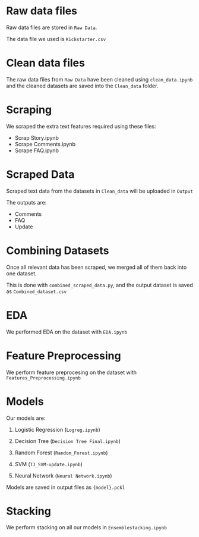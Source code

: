 # Raw data files
Raw data files are stored in `Raw Data`.

The data file we used is `Kickstarter.csv`

# Clean data files
The raw data files from `Raw Data` have been cleaned using `clean_data.ipynb` and the cleaned datasets are saved into the `Clean_data` folder.

# Scraping 
We scraped the extra text features required using these files:

- Scrap Story.ipynb
- Scrape Comments.ipynb
- Scrape FAQ.ipynb

# Scraped Data
Scraped text data from the datasets in `Clean_data` will be uploaded in `Output`

The outputs are:
- Comments
- FAQ
- Update

# Combining Datasets
Once all relevant data has been scraped, we merged all of them back into one dataset.

This is done with `combined_scraped_data.py`, and the output dataset is saved as `Combined_dataset.csv`

# EDA
We performed EDA on the dataset with `EDA.ipynb`

# Feature Preprocessing
We perform feature preprocesing on the dataset with `Features_Preprocessing.ipynb`

# Models
Our models are:

1. Logistic Regression (`Logreg.ipynb`)

2. Decision Tree (`Decision Tree Final.ipynb`)

3. Random Forest (`Random_Forest.ipynb`)

4. SVM (`TJ_SVM-update.ipynb`)

5. Neural Network (`Neural Network.ipynb`)

Models are saved in output files as `{model}.pckl`

# Stacking
We perform stacking on all our models in `Ensemblestacking.ipynb`